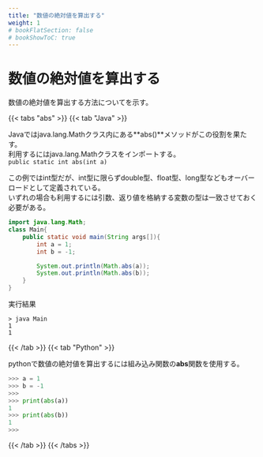 ```yaml
---
title: "数値の絶対値を算出する"
weight: 1
# bookFlatSection: false
# bookShowToC: true
---
```


# 数値の絶対値を算出する

数値の絶対値を算出する方法についてを示す。

{{< tabs "abs" >}}
{{< tab "Java" >}}

Javaではjava.lang.Mathクラス内にある**abs()**メソッドがこの役割を果たす。   
利用するにはjava.lang.Mathクラスをインポートする。  
`public static int abs(int a)`  

この例ではint型だが、int型に限らずdouble型、float型、long型などもオーバーロードとして定義されている。  
いずれの場合も利用するには引数、返り値を格納する変数の型は一致させておく必要がある。 

```java
import java.lang.Math;
class Main{
    public static void main(String args[]){
        int a = 1;
        int b = -1;

        System.out.println(Math.abs(a));
        System.out.println(Math.abs(b));
    }
}
```

実行結果

```
> java Main
1
1
```

{{< /tab >}}
{{< tab "Python" >}}

pythonで数値の絶対値を算出するには組み込み関数の**abs**関数を使用する。

```python
>>> a = 1
>>> b = -1
>>> 
>>> print(abs(a))
1
>>> print(abs(b))
1
>>>
```

{{< /tab >}}
{{< /tabs >}}

